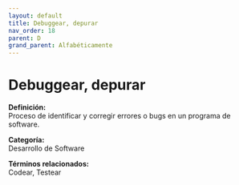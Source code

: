 ```yaml
---
layout: default
title: Debuggear, depurar
nav_order: 18
parent: D
grand_parent: Alfabéticamente
---
```


# Debuggear, depurar

**Definición:**  
Proceso de identificar y corregir errores o bugs en un programa de software.

**Categoría:**  
Desarrollo de Software  

  


**Términos relacionados:**  
Codear, Testear
